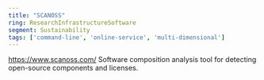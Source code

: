 ```yaml
---
title: "SCANOSS"
ring: ResearchInfrastructureSoftware
segment: Sustainability
tags: ['command-line', 'online-service', 'multi-dimensional']
---
```

https://www.scanoss.com/
Software composition analysis tool for detecting open-source components and licenses.
